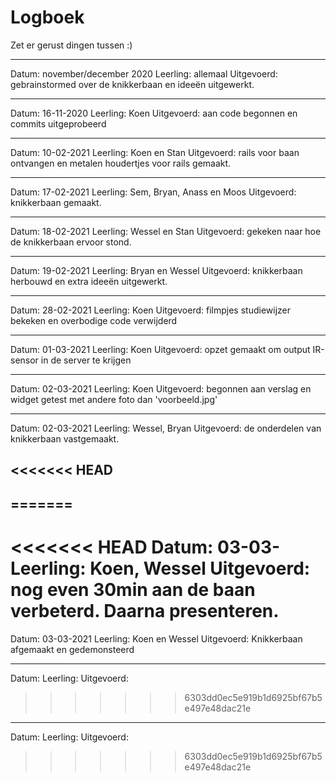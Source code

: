 # Logboek
Zet er gerust dingen tussen :)

---

Datum: november/december 2020
Leerling: allemaal
Uitgevoerd: gebrainstormed over de knikkerbaan en ideeën uitgewerkt.

---

Datum: 16-11-2020
Leerling: Koen
Uitgevoerd: aan code begonnen en commits uitgeprobeerd

---

Datum: 10-02-2021
Leerling: Koen en Stan
Uitgevoerd: rails voor baan ontvangen en metalen houdertjes voor rails gemaakt.

---

Datum: 17-02-2021
Leerling: Sem, Bryan, Anass en Moos
Uitgevoerd: knikkerbaan gemaakt.

---

Datum: 18-02-2021
Leerling: Wessel en Stan
Uitgevoerd: gekeken naar hoe de knikkerbaan ervoor stond.

---

Datum: 19-02-2021
Leerling: Bryan en Wessel
Uitgevoerd: knikkerbaan herbouwd en extra ideeën uitgewerkt.

---

Datum: 28-02-2021
Leerling: Koen
Uitgevoerd: filmpjes studiewijzer bekeken en overbodige code verwijderd

---

Datum: 01-03-2021
Leerling: Koen
Uitgevoerd: opzet gemaakt om output IR-sensor in de server te krijgen

---

Datum: 02-03-2021
Leerling: Koen
Uitgevoerd: begonnen aan verslag en widget getest met andere foto dan 'voorbeeld.jpg'

---

Datum: 02-03-2021
Leerling: Wessel, Bryan
Uitgevoerd: de onderdelen van knikkerbaan vastgemaakt.

<<<<<<< HEAD
---
=======
---

<<<<<<< HEAD
Datum: 03-03-
Leerling: Koen, Wessel
Uitgevoerd: nog even 30min aan de baan verbeterd. Daarna presenteren.
=======
Datum: 03-03-2021
Leerling: Koen en Wessel
Uitgevoerd: Knikkerbaan afgemaakt en gedemonsteerd

---

Datum:
Leerling:
Uitgevoerd:
>>>>>>> 6303dd0ec5e919b1d6925bf67b5e497e48dac21e

---

Datum:
Leerling:
Uitgevoerd:
>>>>>>> 6303dd0ec5e919b1d6925bf67b5e497e48dac21e
